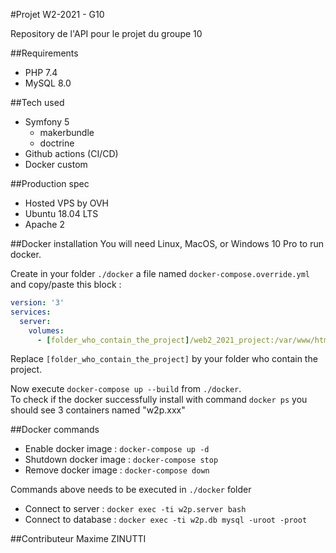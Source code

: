 #Projet W2-2021 - G10

Repository de l'API pour le projet du groupe 10

##Requirements
* PHP 7.4
* MySQL 8.0

##Tech used
* Symfony 5
    * makerbundle
    * doctrine
* Github actions (CI/CD)
* Docker custom

##Production spec
* Hosted VPS by OVH
* Ubuntu 18.04 LTS
* Apache 2

##Docker installation
You will need Linux, MacOS, or Windows 10 Pro to run docker.

Create in your folder `./docker` a file named `docker-compose.override.yml` and copy/paste this block :
```yaml
version: '3'
services:
  server:
    volumes:
      - [folder_who_contain_the_project]/web2_2021_project:/var/www/html
```
Replace `[folder_who_contain_the_project]` by your folder who contain the project.

Now execute `docker-compose up --build` from `./docker`.<br>
To check if the docker successfully install with command `docker ps` you should see 3 containers named "w2p.xxx"

##Docker commands 
* Enable docker image : `docker-compose up -d`
* Shutdown docker image : `docker-compose stop`
* Remove docker image : `docker-compose down`

Commands above needs to be executed in `./docker` folder 

* Connect to server : `docker exec -ti w2p.server bash`
* Connect to database : `docker exec -ti w2p.db mysql -uroot -proot`


##Contributeur
Maxime ZINUTTI
